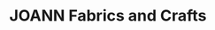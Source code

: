 ---
title: "JOANN Fabrics and Crafts"
url: /lake-park-plaza/joann-fabrics-and-crafts/
shop: Basteln
---